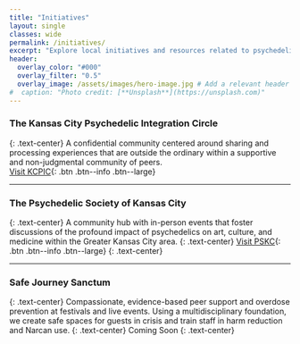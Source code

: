 ```yaml
---
title: "Initiatives"
layout: single
classes: wide
permalink: /initiatives/
excerpt: "Explore local initiatives and resources related to psychedelic integration, community, and care."
header:
  overlay_color: "#000"
  overlay_filter: "0.5"
  overlay_image: /assets/images/hero-image.jpg # Add a relevant header image
#  caption: "Photo credit: [**Unsplash**](https://unsplash.com)"
---
```


### The Kansas City Psychedelic Integration Circle

{: .text-center}
A confidential community centered around sharing and processing experiences that are outside the ordinary within a supportive and non-judgmental community of peers.  
[Visit KCPIC](https://kc-psychedelic.com){: .btn .btn--info .btn--large}

---

### The Psychedelic Society of Kansas City
{: .text-center}
A community hub with in-person events that foster discussions of the profound impact of psychedelics on art, culture, and medicine within the Greater Kansas City area.
{: .text-center}
[Visit PSKC](https://psychedelickc.org){: .btn .btn--info .btn--large}
{: .text-center}

---
### Safe Journey Sanctum
{: .text-center}
Compassionate, evidence-based peer support and overdose prevention at festivals and live events. Using a multidisciplinary foundation, we create safe spaces for guests in crisis and train staff in harm reduction and Narcan use.
{: .text-center}
<span class="btn btn--disabled btn--large">Coming Soon</span>
{: .text-center}
